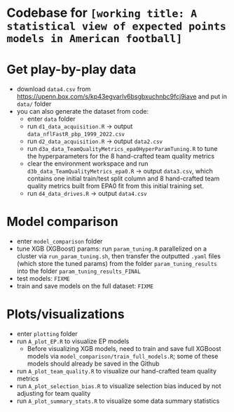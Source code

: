 
# Codebase for `[working title: A statistical view of expected points models in American football]`

# Get play-by-play data
* download `data4.csv` from https://upenn.box.com/s/kp43egvarlv6bsgbxuchnbc9fcj9iave and put in `data/` folder
* you can also generate the dataset from code:
  * enter `data` folder
  * run `d1_data_acquisition.R` -> output `data_nflFastR_pbp_1999_2022.csv`
  * run `d2_data_acquisition.R` -> output `data2.csv`
  * run `d3a_data_TeamQualityMetrics_epa0HyperParamTuning.R` to tune the hyperparameters for the 8 hand-crafted team quality metrics
  * clear the environment workspace and run `d3b_data_TeamQualityMetrics_epa0.R` -> output `data3.csv`, which contains one initial train/test split column and 8 hand-crafted team quality metrics built from EPA0 fit from this initial training set.
  * run `d4_data_drives.R` -> output `data4.csv`

# Model comparison
* enter `model_comparison` folder
* tune XGB (XGBoost) params: run `param_tuning.R` parallelized on a cluster via `run_param_tuning.sh`, then transfer the outputted `.yaml` files (which store the tuned params) from the folder `param_tuning_results` into the folder `param_tuning_results_FINAL`
* test models: `FIXME`
* train and save models on the full dataset: `FIXME`
 
<!--
* test XGB models: run `test_predPerf_XGB.R` (on a cluster via `run_test_XGB.sh`)
* test MLR (multinomial logistic regression) models: run `test_predPerf_MLR.R` (on a cluster via `run_test_MLR.sh`)
* train and save XGB models on the full dataset: run `train_fullXGBModels.R` parallelized on a cluster via `run_train_fullXGBModels.sh`, which outputs `.xgb` files that store the fitted the models
-->

# Plots/visualizations
* enter `plotting` folder
* run `A_plot_EP.R` to visualize EP models
    * Before visualizing XGB models, need to train and save full XGBoost models via `model_comparison/train_full_models.R`; some of these models should already be saved in the Github
* run `A_plot_team_quality.R` to visualize our hand-crafted team quality metrics
* run `A_plot_selection_bias.R` to visualize selection bias induced by not adjusting for team quality
* run `A_plot_summary_stats.R` to visualize some data summary statistics

<!--
# Team quality knockoffs
* enter `team_quality_knockoffs` folder
* run `team_quality_knockoffs.R` (on a cluster via `run_team_quality_knockoffs.sh`)
-->


